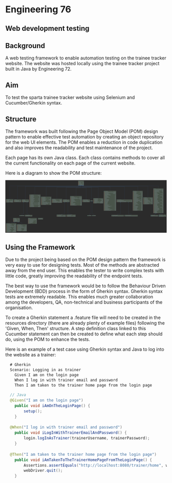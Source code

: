 # Engineering 76
## Web development testing

## Background

A web testing framework to enable automation testing on the trainee tracker website. The website was hosted locally using the trainee tracker project built in Java by Engineering 72.

## Aim

To test the sparta trainee tracker website using Selenium and Cucumber/Gherkin syntax.

## Structure 

The framework was built following the Page Object Model (POM) design pattern to enable effective test automation by creating an object repository for the web UI elements. The POM enables a reduction in code duplication and also improves the readability and test maintenance of the project.

Each page has its own Java class. Each class contains methods to cover all the current functionality on each page of the current website.

Here is a diagram to show the POM structure:

![](src/test/resources/images/Page.png)

## Using the Framework

Due to the project being based on the POM design pattern the framework is very easy to use for designing tests. Most of the methods are abstracted away from the end user. This enables the tester to write complex tests with little code, greatly improving the readability of the endpoint tests.

The best way to use the framework would be to follow the Behaviour Driven Development (BDD) process in the form of Gherkin syntax. Gherkin syntax tests are extremely readable. This enables much greater collaboration among the developers, QA, non-technical and business participants of the organisation. 

To create a Gherkin statement a .feature file will need to be created in the resources directory (there are already plenty of example files) following the 'Given, When, Then' structure. A step definition class linked to this Cucumber statement can then be created to define what each step should do, using the POM to enhance the tests.

Here is an example of a test case using Gherkin syntax and Java to log into the website as a trainer:

```gherkin
  # Gherkin
  Scenario: Logging in as trainer
    Given I am on the login page
    When I log in with trainer email and password
    Then I am taken to the trainer home page from the login page
```
    
```java
  // Java
  @Given("I am on the login page")
    public void iAmOnTheLoginPage() {
        setup();
    }
    
  @When("I log in with trainer email and password")
    public void iLogInWithTrainerEmailAndPassword() {
        login.logInAsTrainer(trainerUsername, trainerPassword);
    }
    
  @Then("I am taken to the trainer home page from the login page")
    public void iAmTakenToTheTrainerHomePageFromTheLoginPage() {
        Assertions.assertEquals("http://localhost:8080/trainer/home", webDriver.getCurrentUrl());
        webDriver.quit();
    }
```
